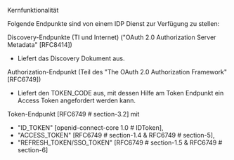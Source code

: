 Kernfunktionalität

Folgende Endpunkte sind von einem IDP Dienst zur Verfügung zu stellen:

Discovery-Endpunkte (TI und Internet) ("OAuth 2.0 Authorization Server Metadata" [RFC8414])

* Liefert das Discovery Dokument aus.

Authorization-Endpunkt (Teil des "The OAuth 2.0 Authorization Framework" [RFC6749])

* Liefert den TOKEN_CODE aus, mit dessen Hilfe am Token Endpunkt ein Access Token angefordert werden kann.

Token-Endpunkt [RFC6749 # section-3.2] mit

* "ID_TOKEN" [openid-connect-core 1.0 # IDToken],
* "ACCESS_TOKEN" [RFC6749 # section-1.4 & RFC6749 # section-5],
* "REFRESH_TOKEN/SSO_TOKEN" [RFC6749 # section-1.5 & RFC6749 # section-6]